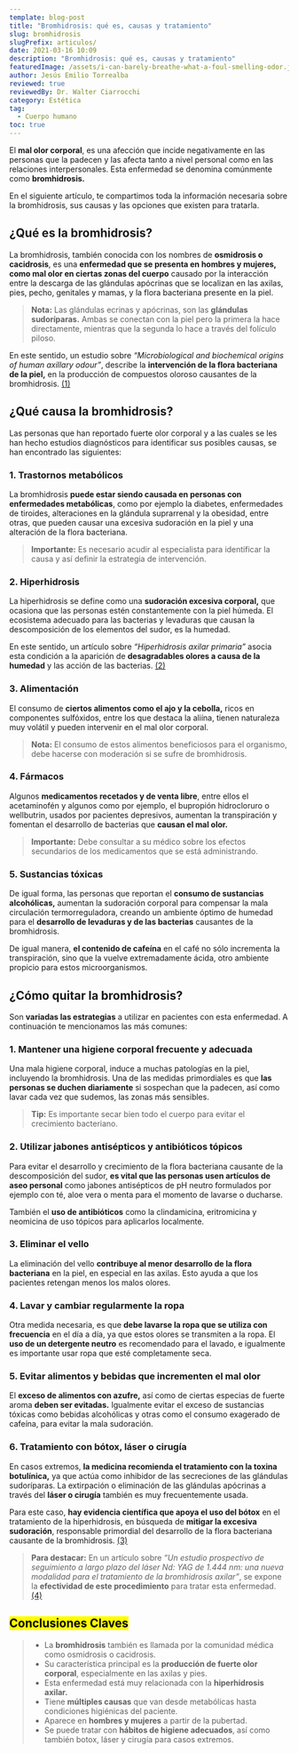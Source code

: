 ```yaml
---
template: blog-post
title: "Bromhidrosis: qué es, causas y tratamiento"
slug: bromhidrosis
slugPrefix: articulos/
date: 2021-03-16 10:09
description: "Bromhidrosis: qué es, causas y tratamiento"
featuredImage: /assets/i-can-barely-breathe-what-a-foul-smelling-odor.jpg
author: Jesús Emilio Torrealba
reviewed: true
reviewedBy: Dr. Walter Ciarrocchi
category: Estética
tag:
  - Cuerpo humano
toc: true
---
```

<!--StartFragment-->

El **mal olor corporal**, es una afección que incide negativamente en las personas que la padecen y las afecta tanto a nivel personal como en las relaciones interpersonales. Esta enfermedad se denomina comúnmente como **bromhidrosis.**

En el siguiente artículo, te compartimos toda la información necesaria sobre la bromhidrosis, sus causas y las opciones que existen para tratarla.

## ¿Qué es la bromhidrosis?

La bromhidrosis, también conocida con los nombres de **osmidrosis o cacidrosis**, es una **enfermedad que se presenta en hombres y mujeres, como mal olor en ciertas zonas del cuerpo** causado por la interacción entre la descarga de las glándulas apócrinas que se localizan en las axilas, pies, pecho, genitales y mamas, y la flora bacteriana presente en la piel.

> **Nota:** Las glándulas ecrinas y apócrinas, son las **glándulas sudoríparas.** Ambas se conectan con la piel pero la primera la hace directamente, mientras que la segunda lo hace a través del folículo piloso.

En este sentido, un estudio sobre *“Microbiological and biochemical origins of human axillary odour”*, describe la **intervención de la flora bacteriana de la piel,** en la producción de compuestos oloroso causantes de la bromhidrosis. [(1)](https://pubmed.ncbi.nlm.nih.gov/23278215/)

## ¿Qué causa la bromhidrosis?

Las personas que han reportado fuerte olor corporal y a las cuales se les han hecho estudios diagnósticos para identificar sus posibles causas, se han encontrado las siguientes:

### 1. Trastornos metabólicos

La bromhidrosis **puede estar siendo causada en personas con enfermedades metabólicas**, como por ejemplo la diabetes, enfermedades de tiroides, alteraciones en la glándula suprarrenal y la obesidad, entre otras, que pueden causar una excesiva sudoración en la piel y una alteración de la flora bacteriana.

> **Importante:** Es necesario acudir al especialista para identificar la causa y así definir la estrategia de intervención.

### 2. Hiperhidrosis

La hiperhidrosis se define como una **sudoración excesiva corporal,** que ocasiona que las personas estén constantemente con la piel húmeda. El ecosistema adecuado para las bacterias y levaduras que causan la descomposición de los elementos del sudor, es la humedad.

En este sentido, un artículo sobre *“Hiperhidrosis axilar primaria”* asocia esta condición a la aparición de **desagradables olores a causa de la humedad** y las acción de las bacterias. [(2)](https://revistasocolderma.org/sites/default/files/hiperhidrosis_axilar_primaria.pdf)

### 3. Alimentación

El consumo de **ciertos alimentos como el ajo y la cebolla,** ricos en componentes sulfóxidos, entre los que destaca la aliína, tienen naturaleza muy volátil y pueden intervenir en el mal olor corporal.

> **Nota:** El consumo de estos alimentos beneficiosos para el organismo, debe hacerse con moderación si se sufre de bromhidrosis.

### 4. Fármacos

Algunos **medicamentos recetados y de venta libre**, entre ellos el acetaminofén y algunos como por ejemplo, el bupropión hidrocloruro o wellbutrin, usados por pacientes depresivos, aumentan la transpiración y fomentan el desarrollo de bacterias que **causan el mal olor.**

> **Importante:** Debe consultar a su médico sobre los efectos secundarios de los medicamentos que se está administrando.

### 5. Sustancias tóxicas

De igual forma, las personas que reportan el **consumo de sustancias alcohólicas,** aumentan la sudoración corporal para compensar la mala circulación termorreguladora, creando un ambiente óptimo de humedad para el **desarrollo de levaduras y de las bacterias** causantes de la bromhidrosis.

De igual manera, **el contenido de cafeína** en el café no sólo incrementa la transpiración, sino que la vuelve extremadamente ácida, otro ambiente propicio para estos microorganismos.

## ¿Cómo quitar la bromhidrosis?

Son **variadas las estrategias** a utilizar en pacientes con esta enfermedad. A continuación te mencionamos las más comunes:

### 1. Mantener una higiene corporal frecuente y adecuada

Una mala higiene corporal, induce a muchas patologías en la piel, incluyendo la bromhidrosis. Una de las medidas primordiales es que **las personas se duchen diariamente** si sospechan que la padecen, así como lavar cada vez que sudemos, las zonas más sensibles.

> **Tip:** Es importante secar bien todo el cuerpo para evitar el crecimiento bacteriano.

### 2. Utilizar jabones antisépticos y antibióticos tópicos

Para evitar el desarrollo y crecimiento de la flora bacteriana causante de la descomposición del sudor, **es vital que las personas usen artículos de aseo personal** como jabones antisépticos de pH neutro formulados por ejemplo con té, aloe vera o menta para el momento de lavarse o ducharse.

También el **uso de antibióticos** como la clindamicina, eritromicina y neomicina de uso tópicos para aplicarlos localmente.

### 3. Eliminar el vello

La eliminación del vello **contribuye al menor desarrollo de la flora bacteriana** en la piel, en especial en las axilas. Esto ayuda a que los pacientes retengan menos los malos olores.

### 4. Lavar y cambiar regularmente la ropa

Otra medida necesaria, es que **debe lavarse la ropa que se utiliza con frecuencia** en el día a día, ya que estos olores se transmiten a la ropa. El **uso de un detergente neutro** es recomendado para el lavado, e igualmente es importante usar ropa que esté completamente seca.

### 5. Evitar alimentos y bebidas que incrementen el mal olor

El **exceso de alimentos con azufre,** así como de ciertas especias de fuerte aroma **deben ser evitadas.** Igualmente evitar el exceso de sustancias tóxicas como bebidas alcohólicas y otras como el consumo exagerado de cafeína, para evitar la mala sudoración.

### 6. Tratamiento con bótox, láser o cirugía

En casos extremos, **la medicina recomienda el tratamiento con la toxina botulínica,** ya que actúa como inhibidor de las secreciones de las glándulas sudoríparas. La extirpación o eliminación de las glándulas apócrinas a través del **láser o cirugía** también es muy frecuentemente usada.

Para este caso, **hay evidencia científica que apoya el uso del bótox** en el tratamiento de la hiperhidrosis, en búsqueda de **mitigar la excesiva sudoración**, responsable primordial del desarrollo de la flora bacteriana causante de la bromhidrosis. [(3)](http://www.sochiderm.org/web/revista/30_2/25.pdf)

> **Para destacar:** En un artículo sobre *“Un estudio prospectivo de seguimiento a largo plazo del láser Nd: YAG de 1.444 nm: una nueva modalidad para el tratamiento de la bromhidrosis axilar”*, se expone la **efectividad de este procedimiento** para tratar esta enfermedad. [(4)](https://pubmed.ncbi.nlm.nih.gov/24882972/)

## <mark>Conclusiones Claves</mark>

> * La **bromhidrosis** también es llamada por la comunidad médica como osmidrosis o cacidrosis.
> * Su característica principal es la **producción de fuerte olor corporal**, especialmente en las axilas y pies.
> * Esta enfermedad está muy relacionada con la **hiperhidrosis axilar.**
> * Tiene **múltiples causas** que van desde metabólicas hasta condiciones higiénicas del paciente.
> * Aparece en **hombres y mujeres** a partir de la pubertad.
> * Se puede tratar con **hábitos de higiene adecuados**, así como también botox, láser y cirugía para casos extremos.

<!--EndFragment-->